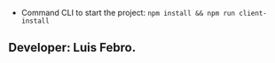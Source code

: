 - Command CLI to start the project:
`npm install && npm run client-install`

## Developer: Luis Febro.
